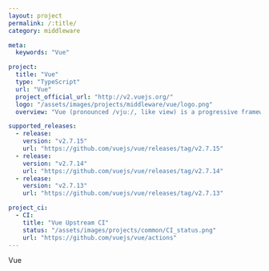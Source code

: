```yaml
---
layout: project
permalink: /:title/
category: middleware

meta:
  keywords: "Vue"

project:
  title: "Vue"
  type: "TypeScript"
  url: "Vue"
  project_official_url: "http://v2.vuejs.org/"
  logo: "/assets/images/projects/middleware/vue/logo.png"
  overview: "Vue (pronounced /vjuː/, like view) is a progressive framework for building user interfaces. It is designed from the ground up to be incrementally adoptable, and can easily scale between a library and a framework depending on different use cases. It consists of an approachable core library that focuses on the view layer only, and an ecosystem of supporting libraries that helps you tackle complexity in large Single-Page Applications."

supported_releases:
  - release:
    version: "v2.7.15"
    url: "https://github.com/vuejs/vue/releases/tag/v2.7.15"
  - release:
    version: "v2.7.14"
    url: "https://github.com/vuejs/vue/releases/tag/v2.7.14"
  - release:
    version: "v2.7.13"
    url: "https://github.com/vuejs/vue/releases/tag/v2.7.13"

project_ci:
  - CI:
    title: "Vue Upstream CI"
    status: "/assets/images/projects/common/CI_status.png"
    url: "https://github.com/vuejs/vue/actions"
---
```


<p>Vue</p>
